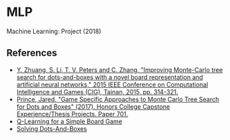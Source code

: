 # MLP
Machine Learning: Project (2018)


## References
* [Y. Zhuang, S. Li, T. V. Peters and C. Zhang, "Improving Monte-Carlo tree search for dots-and-boxes with a novel board representation and artificial neural networks," 2015 IEEE Conference on Computational Intelligence and Games (CIG), Tainan, 2015, pp. 314-321.](http://ieeexplore.ieee.org/document/7317912/)
* [Prince, Jared, "Game Specific Approaches to Monte Carlo Tree Search for Dots and Boxes" (2017). Honors College Capstone
Experience/Thesis Projects. Paper 701.](https://digitalcommons.wku.edu/stu_hon_theses/701/)
* [Q-Learning for a Simple Board Game](http://www.csc.kth.se/utbildning/kandidatexjobb/datateknik/2010/rapport/arvidsson_oskar_OCH_wallgren_linus_K10047.pdf)
* [Solving Dots-And-Boxes](https://www.aaai.org/ocs/index.php/AAAI/AAAI12/paper/viewFile/5126/5218)